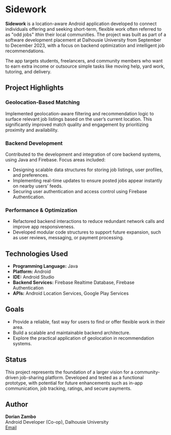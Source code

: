 # Sidework

**Sidework** is a location-aware Android application developed to connect individuals offering and seeking short-term, flexible work often referred to as "odd jobs" ithin their local communities. The project was built as part of a software development placement at Dalhousie University from September to December 2023, with a focus on backend optimization and intelligent job recommendations.

The app targets students, freelancers, and community members who want to earn extra income or outsource simple tasks like moving help, yard work, tutoring, and delivery.

## Project Highlights

### Geolocation-Based Matching
Implemented geolocation-aware filtering and recommendation logic to surface relevant job listings based on the user’s current location. This significantly improved match quality and engagement by prioritizing proximity and availability.

### Backend Development
Contributed to the development and integration of core backend systems, using Java and Firebase. Focus areas included:

- Designing scalable data structures for storing job listings, user profiles, and preferences.
- Implementing real-time updates to ensure posted jobs appear instantly on nearby users’ feeds.
- Securing user authentication and access control using Firebase Authentication.

### Performance & Optimization
- Refactored backend interactions to reduce redundant network calls and improve app responsiveness.
- Developed modular code structures to support future expansion, such as user reviews, messaging, or payment processing.

## Technologies Used

- **Programming Language:** Java
- **Platform:** Android
- **IDE:** Android Studio
- **Backend Services:** Firebase Realtime Database, Firebase Authentication
- **APIs:** Android Location Services, Google Play Services

## Goals

- Provide a reliable, fast way for users to find or offer flexible work in their area.
- Build a scalable and maintainable backend architecture.
- Explore the practical application of geolocation in recommendation systems.

## Status

This project represents the foundation of a larger vision for a community-driven job-sharing platform. Developed and tested as a functional prototype, with potential for future enhancements such as in-app communication, job tracking, ratings, and secure payments.

## Author

**Dorian Zambo**  
Android Developer (Co-op), Dalhousie University  
[Email](mailto:nariod14@gmail.com)
